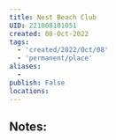 ```yaml
---
title: Nest Beach Club
UID: 221008101051
created: 08-Oct-2022
tags:
  - 'created/2022/Oct/08'
  - 'permanent/place'
aliases:
  - 
publish: False
locations:
---
```

## Notes:


[](geo:10.676935311910093,103.27911261564735)

